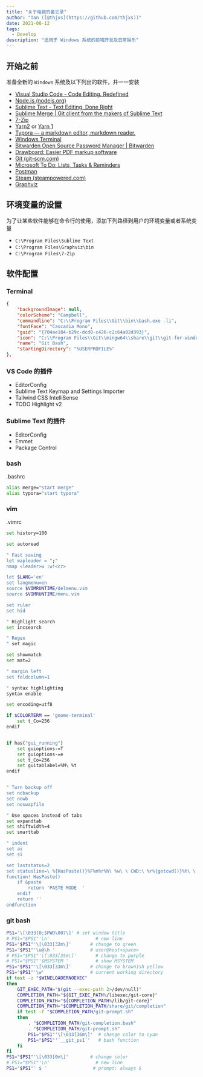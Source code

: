 ```yaml
---
title: "关于电脑的备忘录"
author: "Tan ([@thjxs](https://github.com/thjxs))"
date: 2021-08-12
tags:
  - Develop
description: "适用于 Windows 系统的前端开发及日常娱乐"
---
```


## 开始之前

准备全新的 `Windows` 系统及以下列出的软件，并一一安装

- [Visual Studio Code - Code Editing. Redefined](https://code.visualstudio.com/)
- [Node.js (nodejs.org)](https://nodejs.org/en/)
- [Sublime Text - Text Editing, Done Right](https://www.sublimetext.com/)
- [Sublime Merge | Git client from the makers of Sublime Text](https://www.sublimemerge.com/)
- [7-Zip](https://www.7-zip.org/)
- [Yarn2](https://yarnpkg.com/) or [Yarn 1](https://classic.yarnpkg.com/lang/en/)
- [Typora — a markdown editor, markdown reader.](https://typora.io/)
- [Windows Terminal](https://www.microsoft.com/zh-cn/p/windows-terminal/9n0dx20hk701?rtc=1&activetab=pivot:overviewtab)
- [Bitwarden Open Source Password Manager | Bitwarden](https://bitwarden.com/)
- [Drawboard: Easier PDF markup software](https://www.drawboard.com/)
- [Git (git-scm.com)](https://git-scm.com/)
- [Microsoft To Do: Lists, Tasks & Reminders](https://www.microsoft.com/zh-cn/p/microsoft-to-do-lists-tasks-reminders/9nblggh5r558#activetab=pivot:overviewtab)
- [Postman](https://www.postman.com/downloads/)
- [Steam (steampowered.com)](https://store.steampowered.com/)
- [Graphviz](http://graphviz.org/)

## 环境变量的设置

为了让某些软件能够在命令行的使用，添加下列路径到用户的环境变量或者系统变量

- `C:\Program Files\Sublime Text`
- `C:\Program Files\Graphviz\bin`
- `C:\Program Files\7-Zip`

## 软件配置

### Terminal

```json
{
    "backgroundImage": null,
    "colorScheme": "Campbell",
    "commandline": "C:\\Program Files\\Git\\bin\\bash.exe -li",
    "fontFace": "Cascadia Mono",
    "guid": "{704ae184-b29c-dcd0-c426-c2c64a02d393}",
    "icon": "C:\\Program Files\\Git\\mingw64\\share\\git\\git-for-windows.ico",
    "name": "Git Bash",
    "startingDirectory": "%USERPROFILE%"
},
```

### VS Code 的插件

- EditorConfig
- Sublime Text Keymap and Settings Importer
- Tailwind CSS IntelliSense
- TODO Highlight v2

### Sublime Text 的插件

- EditorConfig
- Emmet
- Package Control

### bash

.bashrc

```bash
alias merge="start merge"
alias typora="start typora"
```

### vim

.vimrc

```bash
set history=100

set autoread

" Fast saving
let mapleader = ";"
nmap <leader>w :w!<cr>

let $LANG='en'
set langmenu=en
source $VIMRUNTIME/delmenu.vim
source $VIMRUNTIME/menu.vim

set ruler
set hid

" Highlight search
set incsearch

" Regex
" set magic

set showmatch
set mat=2

" margin left
set foldcolumn=1

" syntax highlighting
syntax enable

set encoding=utf8

if $COLORTERM == 'gnome-terminal'
    set t_Co=256
endif


if has("gui_running")
    set guioptions-=T
    set guioptions-=e
    set t_Co=256
    set guitablabel=%M\ %t
endif


" Turn backup off
set nobackup
set nowb
set noswapfile

" Use spaces instead of tabs
set expandtab
set shiftwidth=4
set smarttab

" indent
set ai
set si

set laststatus=2
set statusline=\ %{HasPaste()}%F%m%r%h\ %w\ \ CWD:\ %r%{getcwd()}%h\ \ \ Line:\ %l\ \ Column:\ %c
function! HasPaste()
    if &paste
        return 'PASTE MODE  '
    endif
    return ''
endfunction
```

### git bash

```bash
PS1='\[\033]0;$PWD\007\]' # set window title
# PS1="$PS1"'\n'                 # new line
PS1="$PS1"'\[\033[32m\]'       # change to green
PS1="$PS1"'\u@\h '             # user@host<space>
# PS1="$PS1"'\[\033[35m\]'       # change to purple
# PS1="$PS1"'$MSYSTEM '          # show MSYSTEM
PS1="$PS1"'\[\033[33m\]'       # change to brownish yellow
PS1="$PS1"'\w'                 # current working directory
if test -z "$WINELOADERNOEXEC"
then
    GIT_EXEC_PATH="$(git --exec-path 2>/dev/null)"
    COMPLETION_PATH="${GIT_EXEC_PATH%/libexec/git-core}"
    COMPLETION_PATH="${COMPLETION_PATH%/lib/git-core}"
    COMPLETION_PATH="$COMPLETION_PATH/share/git/completion"
    if test -f "$COMPLETION_PATH/git-prompt.sh"
    then
        . "$COMPLETION_PATH/git-completion.bash"
        . "$COMPLETION_PATH/git-prompt.sh"
        PS1="$PS1"'\[\033[36m\]'  # change color to cyan
        PS1="$PS1"'`__git_ps1`'   # bash function
    fi
fi
PS1="$PS1"'\[\033[0m\]'        # change color
# PS1="$PS1"'\n'                 # new line
PS1="$PS1"' $ '                 # prompt: always $
```
